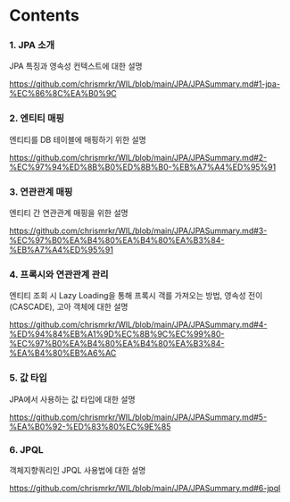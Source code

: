 # Contents

### 1. JPA 소개

JPA 특징과 영속성 컨텍스트에 대한 설명

https://github.com/chrismrkr/WIL/blob/main/JPA/JPASummary.md#1-jpa-%EC%86%8C%EA%B0%9C

### 2. 엔티티 매핑

엔티티를 DB 테이블에 매핑하기 위한 설명

https://github.com/chrismrkr/WIL/blob/main/JPA/JPASummary.md#2-%EC%97%94%ED%8B%B0%ED%8B%B0-%EB%A7%A4%ED%95%91

### 3. 연관관계 매핑

엔티티 간 연관관계 매핑을 위한 설명 

https://github.com/chrismrkr/WIL/blob/main/JPA/JPASummary.md#3-%EC%97%B0%EA%B4%80%EA%B4%80%EA%B3%84-%EB%A7%A4%ED%95%91

### 4. 프록시와 연관관계 관리

엔티티 조회 시 Lazy Loading을 통해 프록시 객를 가져오는 방법, 영속성 전이(CASCADE), 고아 객체에 대한 설명 

https://github.com/chrismrkr/WIL/blob/main/JPA/JPASummary.md#4-%ED%94%84%EB%A1%9D%EC%8B%9C%EC%99%80-%EC%97%B0%EA%B4%80%EA%B4%80%EA%B3%84-%EA%B4%80%EB%A6%AC

### 5. 값 타입

JPA에서 사용하는 값 타입에 대한 설명

https://github.com/chrismrkr/WIL/blob/main/JPA/JPASummary.md#5-%EA%B0%92-%ED%83%80%EC%9E%85

### 6. JPQL

객체지향쿼리인 JPQL 사용법에 대한 설명

https://github.com/chrismrkr/WIL/blob/main/JPA/JPASummary.md#6-jpql


